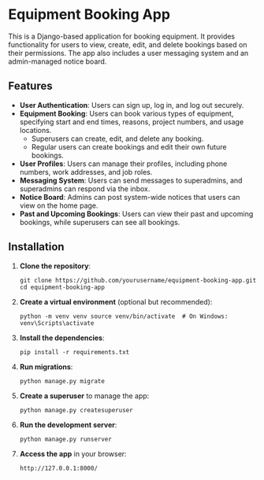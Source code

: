﻿
# Equipment Booking App

This is a Django-based application for booking equipment. It provides functionality for users to view, create, edit, and delete bookings based on their permissions. The app also includes a user messaging system and an admin-managed notice board.

## Features

-   **User Authentication**: Users can sign up, log in, and log out securely.
-   **Equipment Booking**: Users can book various types of equipment, specifying start and end times, reasons, project numbers, and usage locations.
    -   Superusers can create, edit, and delete any booking.
    -   Regular users can create bookings and edit their own future bookings.
-   **User Profiles**: Users can manage their profiles, including phone numbers, work addresses, and job roles.
-   **Messaging System**: Users can send messages to superadmins, and superadmins can respond via the inbox.
-   **Notice Board**: Admins can post system-wide notices that users can view on the home page.
-   **Past and Upcoming Bookings**: Users can view their past and upcoming bookings, while superusers can see all bookings.

## Installation

1.  **Clone the repository**:
    
 
  
    `git clone https://github.com/yourusername/equipment-booking-app.git
    cd equipment-booking-app` 
    
2.  **Create a virtual environment** (optional but recommended):
    

    
    `python -m venv venv
    source venv/bin/activate  # On Windows: venv\Scripts\activate` 
    
3.  **Install the dependencies**:
    

    
    `pip install -r requirements.txt` 
    
4.  **Run migrations**:
   

    
    `python manage.py migrate` 
    
5.  **Create a superuser** to manage the app:
    

    
    `python manage.py createsuperuser` 
    
6.  **Run the development server**:
    
    
    
    `python manage.py runserver` 
    
7.  **Access the app** in your browser:
    
 
    
    `http://127.0.0.1:8000/` 
    




